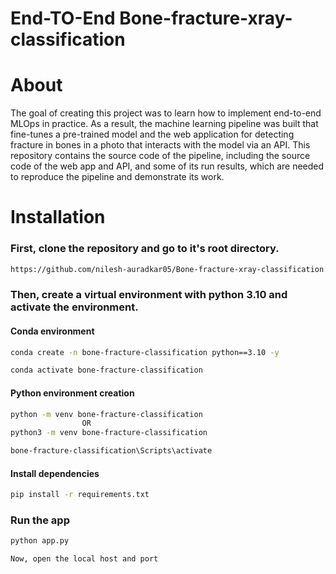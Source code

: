 # End-TO-End Bone-fracture-xray-classification

# About

The goal of creating this project was to learn how to implement end-to-end MLOps in practice. As a result, the machine learning pipeline was built that fine-tunes a pre-trained model and the web application for detecting fracture in bones in a photo that interacts with the model via an API. This repository contains the source code of the pipeline, including the source code of the web app and API, and some of its run results, which are needed to reproduce the pipeline and demonstrate its work.

# Installation

### First, clone the repository and go to it's root directory.

```bash
https://github.com/nilesh-auradkar05/Bone-fracture-xray-classification.git
```

### Then, create a virtual environment with python 3.10 and activate the environment.

#### Conda environment

```bash
conda create -n bone-fracture-classification python==3.10 -y
```

```bash
conda activate bone-fracture-classification
```

#### Python environment creation

```bash
python -m venv bone-fracture-classification
                OR
python3 -m venv bone-fracture-classification
```

```bash
bone-fracture-classification\Scripts\activate
```

#### Install dependencies

```bash
pip install -r requirements.txt
```

### Run the app

```bash
python app.py
```

```bash
Now, open the local host and port
```
